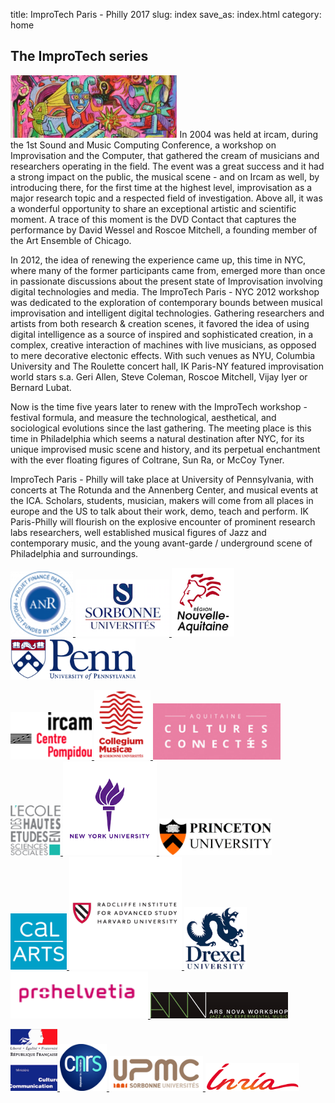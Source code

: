 title: ImproTech Paris - Philly 2017
slug: index
save_as: index.html
category: home

## The ImproTech series
<img src="images/IKGraphicID.png" height="100"> In 2004 was held at ircam, during the 1st Sound and Music Computing Conference, a workshop on Improvisation and the Computer, that gathered the cream of musicians and researchers operating in the field. The event was a great success and it had a strong impact on the public, the musical scene - and on Ircam as well, by introducing there, for the first time at the highest level, improvisation as a major research topic and a respected field of investigation. Above all, it was a wonderful opportunity to share an exceptional artistic and scientific moment. A trace of this moment is the DVD Contact that captures the performance by David Wessel and Roscoe Mitchell, a founding member of the Art Ensemble of Chicago.

In 2012, the idea of renewing the experience came up, this time in NYC, where many of the former participants came from, emerged more than once in passionate discussions about the present state of Improvisation involving digital technologies and media. The ImproTech Paris - NYC 2012 workshop was dedicated to the exploration of contemporary bounds between musical improvisation and intelligent digital technologies. Gathering researchers and artists from both research & creation scenes, it favored the idea of using digital intelligence as a source of inspired and sophisticated creation, in a complex, creative interaction of machines with live musicians, as opposed to mere decorative electonic effects. With such venues as NYU, Columbia University and The Roulette concert hall, IK Paris-NY featured improvisation world stars s.a. Geri Allen, Steve Coleman, Roscoe Mitchell, Vijay Iyer or Bernard Lubat.

Now is the time five years later to renew with the ImproTech workshop - festival formula, and measure the technological, aesthetical, and sociological evolutions since the last gathering. The meeting place is this time in Philadelphia which seems a natural destination after NYC, for its unique improvised music scene and history, and its perpetual enchantment with the ever floating figures of Coltrane, Sun Ra, or McCoy Tyner.

ImproTech Paris - Philly will take place at University of Pennsylvania, with concerts at The Rotunda and the Annenberg Center, and musical events at the ICA. Scholars, students, musician, makers will come from all places in europe and the US to talk about their work, demo, teach and perform. IK Paris-Philly will flourish on the explosive encounter of prominent research labs researchers, well established musical figures of Jazz and contemporary music, and the young avant-garde / underground scene of Philadelphia and surroundings.

<a target="_blank" href="https://www.w3schools.com"> <img  src="images/ANR.png" width="100"> </a>
<a target="_blank" href="https://www.w3schools.com"> <img  src="images/sorbonne.png" width="150"> </a>
<a target="_blank" href="https://www.w3schools.com"> <img  src="images/Aquitaine.png" width="100"> </a>
<a target="_blank" href="https://www.w3schools.com"> <img  src="images/penn_fulllogo.gif" width="200"> </a>

<a target="_blank" href="https://www.w3schools.com"> <img  src="images/ircam.gif" width="130"> </a>
<a target="_blank" href="https://www.w3schools.com"> <img  src="images/collegium-logo.png" width="90"> </a>
<a target="_blank" href="https://www.w3schools.com"> <img  src="images/CultCon.jpg" height="90"> </a>
<a target="_blank" href="https://www.w3schools.com"> <img  src="images/logo-ehess.gif" width="80"> </a>
<a target="_blank" href="https://www.w3schools.com"> <img  src="images/NYU.png" width="150"> </a>
<a target="_blank" href="https://www.w3schools.com"> <img  src="images/princetonlogo.png" width="180"> </a>
<a target="_blank" href="https://www.w3schools.com"> <img  src="images/Calarts.png" width="90"> </a>
<a target="_blank" href="https://www.w3schools.com"> <img  src="images/harvardlogo.png" height="180"> </a>
<a target="_blank" href="https://www.w3schools.com"> <img  src="images/drexel.png" width="100"> </a>
<a target="_blank" href="https://www.w3schools.com"> <img  src="images/prohelvetia.png" width="220"> </a>
<a target="_blank" href="https://www.w3schools.com"> <img  src="images/arsnovalogo.png" width="220"> </a>

<a target="_blank" href="https://www.w3schools.com"> <img  src="images/mcc.png" width="75"> </a>
<a target="_blank" href="https://www.w3schools.com"> <img  src="images/cnrsfr-grand.jpg" width="75"> </a>
<a target="_blank" href="https://www.w3schools.com"> <img  src="images/upmc.gif" width="150"> </a>
<a target="_blank" href="https://www.w3schools.com"> <img  src="images/inria.png" width="150"> </a>





